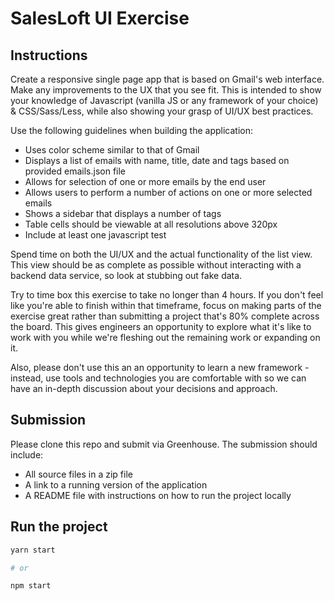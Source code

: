 # SalesLoft UI Exercise

## Instructions

Create a responsive single page app that is based on Gmail's web interface. Make any improvements to the UX that you see fit. This is intended to show your knowledge of Javascript (vanilla JS or any framework of your choice) & CSS/Sass/Less,  while also showing your grasp of UI/UX best practices.

Use the following guidelines when building the application:

  * Uses color scheme similar to that of Gmail
  * Displays a list of emails with name, title, date and tags based on provided emails.json file
  * Allows for selection of one or more emails by the end user
  * Allows users to perform a number of actions on one or more selected emails
  * Shows a sidebar that displays a number of tags
  * Table cells should be viewable at all resolutions above 320px
  * Include at least one javascript test

Spend time on both the UI/UX and the actual functionality of the list view. This view should be as complete as possible without interacting with a backend data service, so look at stubbing out fake data. 

Try to time box this exercise to take no longer than 4 hours. If you don't feel like you're able to finish within that timeframe, focus on making parts of the exercise great rather than submitting a project that's 80% complete across the board. This gives engineers an opportunity to explore what it's like to work with you while we're fleshing out the remaining work or expanding on it.

Also, please don't use this an an opportunity to learn a new framework - instead, use tools and technologies you are comfortable with so we can have an in-depth discussion about your decisions and approach. 

## Submission

Please clone this repo and submit via Greenhouse. The submission should include:

  * All source files in a zip file
  * A link to a running version of the application
  * A README file with instructions on how to run the project locally

## Run the project

```bash
yarn start

# or

npm start
```
